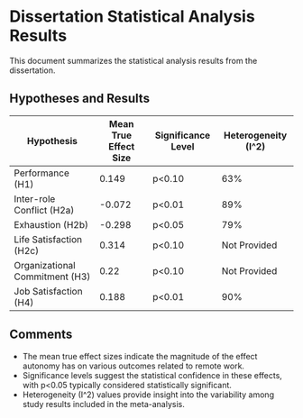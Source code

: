 
# Dissertation Statistical Analysis Results

This document summarizes the statistical analysis results from the dissertation.

## Hypotheses and Results

| Hypothesis | Mean True Effect Size | Significance Level | Heterogeneity (I^2) |
|------------|-----------------------|--------------------|---------------------|
| Performance (H1) | 0.149 | p<0.10 | 63% |
| Inter-role Conflict (H2a) | -0.072 | p<0.01 | 89% |
| Exhaustion (H2b) | -0.298 | p<0.05 | 79% |
| Life Satisfaction (H2c) | 0.314 | p<0.10 | Not Provided |
| Organizational Commitment (H3) | 0.22 | p<0.10 | Not Provided |
| Job Satisfaction (H4) | 0.188 | p<0.01 | 90% |

## Comments

- The mean true effect sizes indicate the magnitude of the effect autonomy has on various outcomes related to remote work.
- Significance levels suggest the statistical confidence in these effects, with p<0.05 typically considered statistically significant.
- Heterogeneity (I^2) values provide insight into the variability among study results included in the meta-analysis.
